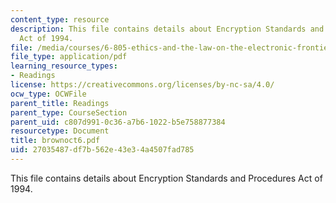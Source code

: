 ```yaml
---
content_type: resource
description: This file contains details about Encryption Standards and Procedures
  Act of 1994.
file: /media/courses/6-805-ethics-and-the-law-on-the-electronic-frontier-fall-2005/27035487df7b562e43e34a4507fad785_brownoct6.pdf
file_type: application/pdf
learning_resource_types:
- Readings
license: https://creativecommons.org/licenses/by-nc-sa/4.0/
ocw_type: OCWFile
parent_title: Readings
parent_type: CourseSection
parent_uid: c807d991-0c36-a7b6-1022-b5e758877384
resourcetype: Document
title: brownoct6.pdf
uid: 27035487-df7b-562e-43e3-4a4507fad785
---
```

This file contains details about Encryption Standards and Procedures Act of 1994.